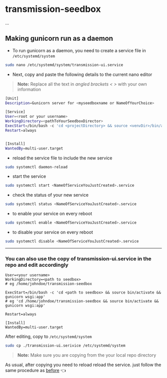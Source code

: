 # transmission-seedbox
...


## Making gunicorn run as a daemon
- To run gunicorn as a daemon, you need to create a service file in `/etc/systemd/system`
``` bash
sudo nano /etc/systemd/system/transmission-ui.service
```
- Next, copy and paste the following details to the current nano editor

> **Note:** Replace all the text in *angled brackets < >* with your own information

```bash
[Unit]
Description=Gunicorn server for <myseedboxname or NameOfYourChoice>

[Service]
User=<root or your username>
WorkingDirectory=<pathToYourSeedboxDirector>
ExecStart=/bin/bash -c 'cd <projectDirectory> && source <venvDir>/bin/activate && gunicorn wsgi:app'
Restart=always


[Install]
WantedBy=multi-user.target
```

- reload the service file to include the new service

```bash
sudo systemctl daemon-reload
```

- start the service
```bash
sudo systemctl start <NameOfServiceYouJustCreated>.service
```

- check the status of your new service
```bash
sudo systemctl status <NameOfServiceYouJustCreated>.service
```

- to enable your service on every reboot
```bash
sudo systemctl enable <NameOfServiceYouJustCreated>.service
```

- to disable your service on every reboot
```bash
sudo systemctl disable <NameOfServiceYouJustCreated>.service
```
<hr>

### You can also use the copy of transmission-ui.service in the repo and edit accordingly
```
User=<your username>
WorkingDirectory=<path to seedbox>
# eg /home/johndoe/transmission-seedbox

ExecStart=/bin/bash -c 'cd <path to seedbox> && source bin/activate && gunicorn wsgi:app'
# eg 'cd /home/johndoe/transmission-seedbox && source bin/activate && gunicorn wsgi:app'

Restart=always

[Install]
WantedBy=multi-user.target
```
After editing, copy to `/etc/systemd/system`
``` bash
sudo cp ./transmission-ui.serivice /etc/systemd/system
```
> **Note:** Make sure you are copying from the your local repo directory<br>

As usual, after copying you need to reload reload the service. just follow the same procedure as [before](https://google.com) 👈
